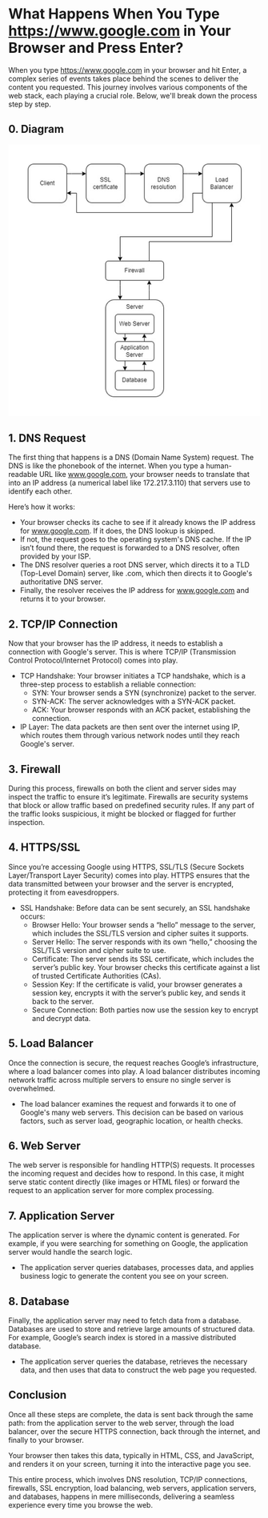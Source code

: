 # What Happens When You Type https://www.google.com in Your Browser and Press Enter?

When you type https://www.google.com in your browser and hit Enter, a complex series of events takes place behind the scenes to deliver the content you requested. This journey involves various components of the web stack, each playing a crucial role. Below, we'll break down the process step by step.

## 0. Diagram
![Diagram](https://github.com/AnthonyCointre/holbertonschool-network/blob/main/what_happens_when_your_type_google_com_in_your_browser_and_press_enter/1-what_happen_when_diagram.jpg)

## 1. DNS Request
The first thing that happens is a DNS (Domain Name System) request. The DNS is like the phonebook of the internet. When you type a human-readable URL like www.google.com, your browser needs to translate that into an IP address (a numerical label like 172.217.3.110) that servers use to identify each other.

Here’s how it works:
- Your browser checks its cache to see if it already knows the IP address for www.google.com. If it does, the DNS lookup is skipped.
- If not, the request goes to the operating system's DNS cache. If the IP isn’t found there, the request is forwarded to a DNS resolver, often provided by your ISP.
- The DNS resolver queries a root DNS server, which directs it to a TLD (Top-Level Domain) server, like .com, which then directs it to Google's authoritative DNS server.
- Finally, the resolver receives the IP address for www.google.com and returns it to your browser.

## 2. TCP/IP Connection
Now that your browser has the IP address, it needs to establish a connection with Google's server. This is where TCP/IP (Transmission Control Protocol/Internet Protocol) comes into play.
- TCP Handshake: Your browser initiates a TCP handshake, which is a three-step process to establish a reliable connection:
    - SYN: Your browser sends a SYN (synchronize) packet to the server.
    - SYN-ACK: The server acknowledges with a SYN-ACK packet.
    - ACK: Your browser responds with an ACK packet, establishing the connection.
- IP Layer: The data packets are then sent over the internet using IP, which routes them through various network nodes until they reach Google's server.

## 3. Firewall
During this process, firewalls on both the client and server sides may inspect the traffic to ensure it’s legitimate. Firewalls are security systems that block or allow traffic based on predefined security rules. If any part of the traffic looks suspicious, it might be blocked or flagged for further inspection.

## 4. HTTPS/SSL
Since you’re accessing Google using HTTPS, SSL/TLS (Secure Sockets Layer/Transport Layer Security) comes into play. HTTPS ensures that the data transmitted between your browser and the server is encrypted, protecting it from eavesdroppers.
- SSL Handshake: Before data can be sent securely, an SSL handshake occurs:
    - Browser Hello: Your browser sends a “hello” message to the server, which includes the SSL/TLS version and cipher suites it supports.
    - Server Hello: The server responds with its own “hello,” choosing the SSL/TLS version and cipher suite to use.
    - Certificate: The server sends its SSL certificate, which includes the server’s public key. Your browser checks this certificate against a list of trusted Certificate Authorities (CAs).
    - Session Key: If the certificate is valid, your browser generates a session key, encrypts it with the server’s public key, and sends it back to the server.
    - Secure Connection: Both parties now use the session key to encrypt and decrypt data.

## 5. Load Balancer
Once the connection is secure, the request reaches Google’s infrastructure, where a load balancer comes into play. A load balancer distributes incoming network traffic across multiple servers to ensure no single server is overwhelmed.
- The load balancer examines the request and forwards it to one of Google's many web servers. This decision can be based on various factors, such as server load, geographic location, or health checks.

## 6. Web Server
The web server is responsible for handling HTTP(S) requests. It processes the incoming request and decides how to respond. In this case, it might serve static content directly (like images or HTML files) or forward the request to an application server for more complex processing.

## 7. Application Server
The application server is where the dynamic content is generated. For example, if you were searching for something on Google, the application server would handle the search logic.
- The application server queries databases, processes data, and applies business logic to generate the content you see on your screen.

## 8. Database
Finally, the application server may need to fetch data from a database. Databases are used to store and retrieve large amounts of structured data. For example, Google’s search index is stored in a massive distributed database.
- The application server queries the database, retrieves the necessary data, and then uses that data to construct the web page you requested.

## Conclusion
Once all these steps are complete, the data is sent back through the same path: from the application server to the web server, through the load balancer, over the secure HTTPS connection, back through the internet, and finally to your browser.

Your browser then takes this data, typically in HTML, CSS, and JavaScript, and renders it on your screen, turning it into the interactive page you see.

This entire process, which involves DNS resolution, TCP/IP connections, firewalls, SSL encryption, load balancing, web servers, application servers, and databases, happens in mere milliseconds, delivering a seamless experience every time you browse the web.
